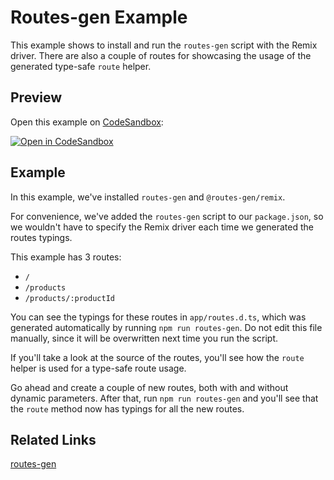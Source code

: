 # Routes-gen Example

This example shows to install and run the `routes-gen` script with the Remix driver. There are also a couple of routes for showcasing the usage of the generated type-safe `route` helper.

## Preview

Open this example on [CodeSandbox](https://codesandbox.com):

[![Open in CodeSandbox](https://codesandbox.io/static/img/play-codesandbox.svg)](https://codesandbox.io/s/github/remix-run/remix/tree/main/examples/routes-gen)

## Example

In this example, we've installed `routes-gen` and `@routes-gen/remix`.

For convenience, we've added the `routes-gen` script to our `package.json`, so we wouldn't have to specify the Remix driver each time we generated the routes typings.

This example has 3 routes:

- `/`
- `/products`
- `/products/:productId`

You can see the typings for these routes in `app/routes.d.ts`, which was generated automatically by running `npm run routes-gen`. Do not edit this file manually, since it will be overwritten next time you run the script.

If you'll take a look at the source of the routes, you'll see how the `route` helper is used for a type-safe route usage.

Go ahead and create a couple of new routes, both with and without dynamic parameters. After that, run `npm run routes-gen` and you'll see that the `route` method now has typings for all the new routes.

## Related Links

[routes-gen](https://github.com/sandulat/routes-gen)
